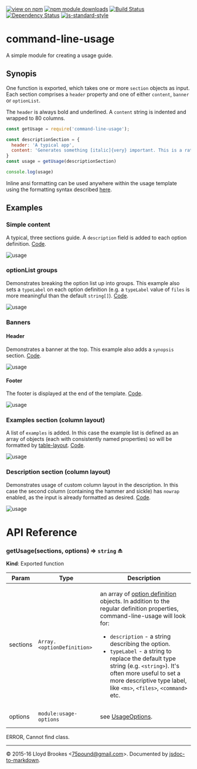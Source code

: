 [![view on npm](http://img.shields.io/npm/v/command-line-usage.svg)](https://www.npmjs.org/package/command-line-usage)
[![npm module downloads](http://img.shields.io/npm/dt/command-line-usage.svg)](https://www.npmjs.org/package/command-line-usage)
[![Build Status](https://travis-ci.org/75lb/command-line-usage.svg?branch=master)](https://travis-ci.org/75lb/command-line-usage)
[![Dependency Status](https://david-dm.org/75lb/command-line-usage.svg)](https://david-dm.org/75lb/command-line-usage)
[![js-standard-style](https://img.shields.io/badge/code%20style-standard-brightgreen.svg)](https://github.com/feross/standard)

# command-line-usage
A simple module for creating a usage guide.

## Synopis
One function is exported, which takes one or more `section` objects as input. Each section comprises a `header` property and one of either `content`, `banner` or `optionList`.

The `header` is always bold and underlined. A `content` string is indented and wrapped to 80 columns.

```js
const getUsage = require('command-line-usage');

const descriptionSection = {
  header: 'A typical app',
  content: 'Generates something [italic]{very} important. This is a rather long, but ultimately inconsequential description intended solely to demonstrate description appearance. '
}
const usage = getUsage(descriptionSection)

console.log(usage)
```

Inline ansi formatting can be used anywhere within the usage template using the formatting syntax described [here](https://github.com/75lb/ansi-escape-sequences#module_ansi-escape-sequences.format).

## Examples

### Simple content
A typical, three sections guide. A `description` field is added to each option definition.  [Code](https://github.com/75lb/command-line-usage/blob/master/example/simple.js).

![usage](https://raw.githubusercontent.com/75lb/command-line-usage/master/example/screens/simple.png)

### optionList groups
Demonstrates breaking the option list up into groups. This example also sets a `typeLabel` on each option definition (e.g. a `typeLabel` value of `files` is more meaningful than the default `string[]`). [Code](https://github.com/75lb/command-line-usage/blob/master/example/groups.js).

![usage](https://raw.githubusercontent.com/75lb/command-line-usage/master/example/screens/groups.png)

### Banners

#### Header
Demonstrates a banner at the top. This example also adds a `synopsis` section. [Code](https://github.com/75lb/command-line-usage/blob/master/example/header.js).

![usage](https://raw.githubusercontent.com/75lb/command-line-usage/master/example/screens/header.png)

#### Footer
The footer is displayed at the end of the template. [Code](https://github.com/75lb/command-line-usage/blob/master/example/footer.js).

![usage](https://raw.githubusercontent.com/75lb/command-line-usage/master/example/screens/footer.png)

### Examples section (column layout)
A list of `examples` is added. In this case the example list is defined as an array of objects (each with consistently named properties) so will be formatted by [table-layout](https://github.com/75lb/table-layout).   [Code](https://github.com/75lb/command-line-usage/blob/master/example/examples.js).

![usage](https://raw.githubusercontent.com/75lb/command-line-usage/master/example/screens/example-columns.png)

### Description section (column layout)
Demonstrates usage of custom column layout in the description. In this case the second column (containing the hammer and sickle) has `nowrap` enabled, as the input is already formatted as desired. [Code](https://github.com/75lb/command-line-usage/blob/master/example/description-columns.js).

![usage](https://raw.githubusercontent.com/75lb/command-line-usage/master/example/screens/description-columns.png)

# API Reference
<a name="exp_module_command-line-usage--getUsage"></a>

### getUsage(sections, options) ⇒ <code>string</code> ⏏
**Kind**: Exported function  
<table>
  <thead>
    <tr>
      <th>Param</th><th>Type</th><th>Description</th>
    </tr>
  </thead>
  <tbody>
<tr>
    <td>sections</td><td><code>Array.&lt;optionDefinition&gt;</code></td><td><p>an array of <a href="https://github.com/75lb/command-line-args#exp_module_definition--OptionDefinition">option definition</a> objects. In addition to the regular definition properties, command-line-usage will look for:</p>
<ul>
<li><code>description</code> - a string describing the option.</li>
<li><code>typeLabel</code> - a string to replace the default type string (e.g. <code>&lt;string&gt;</code>). It&#39;s often more useful to set a more descriptive type label, like <code>&lt;ms&gt;</code>, <code>&lt;files&gt;</code>, <code>&lt;command&gt;</code> etc.</li>
</ul>
</td>
    </tr><tr>
    <td>options</td><td><code>module:usage-options</code></td><td><p>see <a href="#exp_module_usage-options--UsageOptions">UsageOptions</a>.</p>
</td>
    </tr>  </tbody>
</table>


ERROR, Cannot find class.

* * *

&copy; 2015-16 Lloyd Brookes \<75pound@gmail.com\>. Documented by [jsdoc-to-markdown](https://github.com/75lb/jsdoc-to-markdown).
